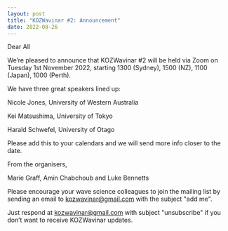 ```yaml
---
layout: post
title: "KOZWavinar #2: Announcement"
date: 2022-08-26
---
```


Dear All

We’re pleased to announce that KOZWavinar #2 will be held via Zoom on Tuesday 1st November 2022, starting 1300 (Sydney), 1500 (NZ), 1100 (Japan), 1000 (Perth).

We have three great speakers lined up:

Nicole Jones, University of Western Australia

Kei Matsushima, University of Tokyo

Harald Schwefel, University of Otago 

Please add this to your calendars and we will send more info closer to the date.

From the organisers,

Marie Graff, Amin Chabchoub and Luke Bennetts

Please encourage your wave science colleagues to join the mailing list by sending an email to kozwavinar@gmail.com with the subject "add me".

Just respond at kozwavinar@gmail.com with subject "unsubscribe" if you don’t want to receive KOZWavinar updates.
